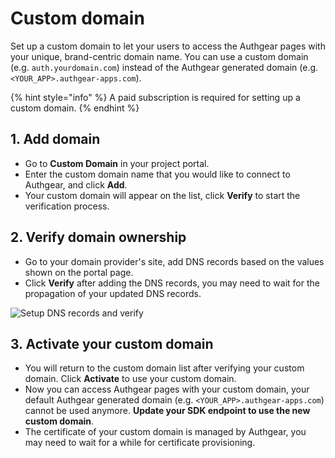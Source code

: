# Custom domain

Set up a custom domain to let your users to access the Authgear pages with your unique, brand-centric domain name. You can use a custom domain (e.g. `auth.yourdomain.com`) instead of the Authgear generated domain (e.g. `<YOUR_APP>.authgear-apps.com`).

{% hint style="info" %}
A paid subscription is required for setting up a custom domain.
{% endhint %}

## 1. Add domain

* Go to **Custom Domain** in your project portal.
* Enter the custom domain name that you would like to connect to Authgear, and click **Add**.
* Your custom domain will appear on the list, click **Verify** to start the verification process.

## 2. Verify domain ownership

* Go to your domain provider's site, add DNS records based on the values shown on the portal page. &#x20;
* Click **Verify** after adding the DNS records, you may need to wait for the propagation of your updated DNS records. &#x20;

![Setup DNS records and verify](../.gitbook/assets/custom-domain-verification.png)

## 3. Activate your custom domain

* You will return to the custom domain list after verifying your custom domain. Click **Activate** to use your custom domain.
* Now you can access Authgear pages with your custom domain, your default Authgear generated domain (e.g. `<YOUR_APP>.authgear-apps.com`) cannot be used anymore. **Update your SDK endpoint to use the new custom domain**.
* The certificate of your custom domain is managed by Authgear, you may need to wait for a while for certificate provisioning.&#x20;
